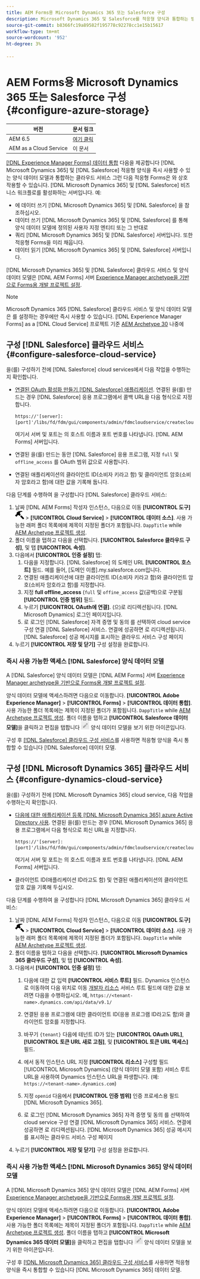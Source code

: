 ```yaml
---
title: AEM Forms용 Microsoft Dynamics 365 또는 Salesforce 구성
description: Microsoft Dynamics 365 및 Salesforce를 적응형 양식과 통합하는 방법을 알아봅니다.
source-git-commit: b8366fc19a89582f195778c92278cc1e15b15617
workflow-type: tm+mt
source-wordcount: '952'
ht-degree: 3%

---
```


# AEM Forms용 Microsoft Dynamics 365 또는 Salesforce 구성 {#configure-azure-storage}

| 버전 | 문서 링크 |
| -------- | ---------------------------- |
| AEM 6.5 | [여기 클릭](https://experienceleague.adobe.com/docs/experience-manager-65/forms/form-data-model/oauth2-client-credentials-flow-for-server-to-server-integration.html) |
| AEM as a Cloud Service | 이 문서 |

[[!DNL Experience Manager Forms] 데이터 통합](data-integration.md) 다음을 제공합니다 [!DNL Microsoft Dynamics 365] 및 [!DNL Salesforce] 적응형 양식을 즉시 사용할 수 있는 양식 데이터 모델과 통합하는 클라우드 서비스 그런 다음 적응형 Forms은 와 상호 작용할 수 있습니다. [!DNL Microsoft Dynamics 365] 및 [!DNL Salesforce] 비즈니스 워크플로를 활성화하는 서버입니다. 예:

* 에 데이터 쓰기 [!DNL Microsoft Dynamics 365] 및 [!DNL Salesforce] 을 참조하십시오.
* 데이터 쓰기 [!DNL Microsoft Dynamics 365] 및 [!DNL Salesforce] 를 통해 양식 데이터 모델에 정의된 사용자 지정 엔티티 또는 그 반대로
* 쿼리 [!DNL Microsoft Dynamics 365] 및 [!DNL Salesforce] 서버입니다. 또한 적응형 Forms을 미리 채웁니다.
* 데이터 읽기 [!DNL Microsoft Dynamics 365] 및 [!DNL Salesforce] 서버입니다.

[!DNL Microsoft Dynamics 365] 및 [!DNL Salesforce] 클라우드 서비스 및 양식 데이터 모델은 [!DNL AEM Forms] 서버 [Experience Manager archetype을 기반으로 Forms용 개발 프로젝트 설정](setup-local-development-environment.md##forms-cloud-service-local-development-environment).

>[!NOTE]
>
>Microsoft Dynamics 365 [!DNL Salesforce] 클라우드 서비스 및 양식 데이터 모델은 를 설정하는 경우에만 즉시 사용할 수 있습니다. [!DNL Experience Manager Forms] as a [!DNL Cloud Service] 프로젝트 기준 [AEM Archetype 30](https://github.com/adobe/aem-project-archetype/releases/tag/aem-project-archetype-30) 나중에

## 구성 [!DNL Salesforce] 클라우드 서비스 {#configure-salesforce-cloud-service}

을(를) 구성하기 전에 [!DNL Salesforce] cloud services에서 다음 작업을 수행하는지 확인합니다.

* [연결된 OAuth 활성화 만들기 [!DNL Salesforce] 애플리케이션](https://help.salesforce.com/s/articleView?id=sf.connected_app_create_api_integration.htm&amp;type=5). 연결된 을(를) 만드는 경우 [!DNL Salesforce] 응용 프로그램에서 콜백 URL을 다음 형식으로 지정합니다.

  ```
  https://'[server]:[port]'/libs/fd/fdm/gui/components/admin/fdmcloudservice/createcloudconfigwizard/cloudservices.html
  ```

  여기서 서버 및 포트는 의 호스트 이름과 포트 번호를 나타냅니다. [!DNL AEM Forms] 서버입니다.

* 연결된 을(를) 만드는 동안 [!DNL Salesforce] 응용 프로그램, 지정 `full` 및 `offline_access` 를 OAuth 범위 값으로 사용합니다.

* 연결된 애플리케이션의 클라이언트 ID(소비자 키라고 함) 및 클라이언트 암호(소비자 암호라고 함)에 대한 값을 기록해 둡니다.

다음 단계를 수행하여 을 구성합니다 [!DNL Salesforce] 클라우드 서비스:

1. 날짜 [!DNL AEM Forms] 작성자 인스턴스, 다음으로 이동 **[!UICONTROL 도구]** ![망치](assets/hammer.png) > **[!UICONTROL Cloud Service]** > **[!UICONTROL 데이터 소스]**. 사용 가능한 래퍼 폴더 목록에에 제목이 지정된 폴더가 포함됩니다. `DappTitle`  while [AEM Archetype 프로젝트 생성](setup-local-development-environment.md##forms-cloud-service-local-development-environment).
1. 폴더 이름을 탭하고 다음을 선택합니다. **[!UICONTROL Salesforce 클라우드 구성]**, 및 탭 **[!UICONTROL 속성]**.
1. 다음에서 **[!UICONTROL 인증 설정]** 탭:
   1. 다음을 지정합니다. [!DNL Salesforce] 의 도메인 URL **[!UICONTROL 호스트]** 필드. 예를 들어, [도메인 이름].my.salesforce.com입니다.
   1. 연결된 애플리케이션에 대한 클라이언트 ID(소비자 키라고 함)와 클라이언트 암호(소비자 암호라고 함)를 지정합니다.
   1. 지정 **full offline_access** (`full` 및 `offine_access` 값(공백)으로 구분됨 **[!UICONTROL 인증 범위]** 필드.
   1. 누르기 **[!UICONTROL OAuth에 연결]**. (으)로 리디렉션됩니다. [!DNL Microsoft Dynamics] 로그인 페이지입니다.
   1. 로 로그인 [!DNL Salesforce] 자격 증명 및 동의 를 선택하여 cloud service 구성 연결 [!DNL Salesforce] 서비스. 연결에 성공하면 로 리디렉션됩니다. [!DNL Salesforce] 성공 메시지를 표시하는 클라우드 서비스 구성 페이지
1. 누르기 **[!UICONTROL 저장 및 닫기]** 구성 설정을 완료합니다.

### 즉시 사용 가능한 액세스 [!DNL Salesforce] 양식 데이터 모델

A [!DNL Salesforce] 양식 데이터 모델은 [!DNL AEM Forms] 서버 [Experience Manager archetype을 기반으로 Forms용 개발 프로젝트 설정](setup-local-development-environment.md##forms-cloud-service-local-development-environment).

양식 데이터 모델에 액세스하려면 다음으로 이동합니다. **[!UICONTROL Adobe Experience Manager]** > **[!UICONTROL Forms]** > **[!UICONTROL 데이터 통합]**. 사용 가능한 폴더 목록에는 제목이 지정된 폴더가 포함됩니다. `DappTitle`  while [AEM Archetype 프로젝트 생성](setup-local-development-environment.md##forms-cloud-service-local-development-environment). 폴더 이름을 탭하고 **[!UICONTROL Salesforce 데이터 모델]**&#x200B;을 클릭하고 편집을 탭합니다 ![편집](assets/edit.png) 양식 데이터 모델을 보기 위한 아이콘입니다.

구성 후 [[!DNL Salesforce] 클라우드 구성 서비스](#configure-salesforce-cloud-service)를 사용하면 적응형 양식을 즉시 통합할 수 있습니다 [!DNL Salesforce] 데이터 모델.

## 구성 [!DNL Microsoft Dynamics 365] 클라우드 서비스 {#configure-dynamics-cloud-service}

을(를) 구성하기 전에 [!DNL Microsoft Dynamics 365] cloud service, 다음 작업을 수행하는지 확인합니다.

* [다음에 대한 애플리케이션 등록 [!DNL Microsoft Dynamics 365] azure Active Directory 사용](https://docs.microsoft.com/en-us/powerapps/developer/data-platform/walkthrough-register-app-azure-active-directory). 연결된 을(를) 만드는 경우 [!DNL Microsoft Dynamics 365] 응용 프로그램에서 다음 형식으로 회신 URL을 지정합니다.

  ```
  https://'[server]:[port]'/libs/fd/fdm/gui/components/admin/fdmcloudservice/createcloudconfigwizard/cloudservices.html
  ```

  여기서 서버 및 포트는 의 호스트 이름과 포트 번호를 나타냅니다. [!DNL AEM Forms] 서버입니다.

* 클라이언트 ID(애플리케이션 ID라고도 함) 및 연결된 애플리케이션의 클라이언트 암호 값을 기록해 두십시오.

다음 단계를 수행하여 을 구성합니다 [!DNL Microsoft Dynamics 365] 클라우드 서비스:

1. 날짜 [!DNL AEM Forms] 작성자 인스턴스, 다음으로 이동 **[!UICONTROL 도구]** ![망치](assets/hammer.png) > **[!UICONTROL Cloud Service]** > **[!UICONTROL 데이터 소스]**. 사용 가능한 래퍼 폴더 목록에에 제목이 지정된 폴더가 포함됩니다. `DappTitle`  while [AEM Archetype 프로젝트 생성](setup-local-development-environment.md##forms-cloud-service-local-development-environment).
1. 폴더 이름을 탭하고 다음을 선택합니다. **[!UICONTROL Microsoft Dynamics 365 클라우드 구성]**, 및 탭 **[!UICONTROL 속성]**.
1. 다음에서 **[!UICONTROL 인증 설정]** 탭:
   1. 다음에 대한 값 입력 **[!UICONTROL 서비스 루트]** 필드. Dynamics 인스턴스로 이동하여 다음 위치로 이동 [개발자 리소스](https://docs.microsoft.com/en-us/powerapps/developer/data-platform/view-download-developer-resources) 서비스 루트 필드에 대한 값을 보려면 다음을 수행하십시오. 예, `https://<tenant-name>.dynamics.com/api/data/v9.1/`
   1. 연결된 응용 프로그램에 대한 클라이언트 ID(응용 프로그램 ID라고도 함)와 클라이언트 암호를 지정합니다.
   1. 바꾸기 `{tenant}` 다음에 테넌트 ID가 있는 **[!UICONTROL OAuth URL]**, **[!UICONTROL 토큰 URL 새로 고침]**, 및 **[!UICONTROL 토큰 URL 액세스]** 필드.
   1. 에서 동적 인스턴스 URL 지정 **[!UICONTROL 리소스]** 구성할 필드 [!UICONTROL Microsoft Dynamics] (양식 데이터 모델 포함) 서비스 루트 URL을 사용하여 Dynamics 인스턴스 URL을 파생합니다. (예: `https://<tenant-name>.dynamics.com`)

   1. 지정 `openid` 다음에서 **[!UICONTROL 인증 범위]** 인증 프로세스용 필드 [!DNL Microsoft Dynamics 365].
   1. 로 로그인 [!DNL Microsoft Dynamics 365] 자격 증명 및 동의 를 선택하여 cloud service 구성 연결 [!DNL Microsoft Dynamics 365] 서비스. 연결에 성공하면 로 리디렉션됩니다. [!DNL Microsoft Dynamics 365] 성공 메시지를 표시하는 클라우드 서비스 구성 페이지
1. 누르기 **[!UICONTROL 저장 및 닫기]** 구성 설정을 완료합니다.

### 즉시 사용 가능한 액세스 [!DNL Microsoft Dynamics 365] 양식 데이터 모델

A [!DNL Microsoft Dynamics 365] 양식 데이터 모델은 [!DNL AEM Forms] 서버 [Experience Manager archetype을 기반으로 Forms용 개발 프로젝트 설정](setup-local-development-environment.md##forms-cloud-service-local-development-environment).

양식 데이터 모델에 액세스하려면 다음으로 이동합니다. **[!UICONTROL Adobe Experience Manager]** > **[!UICONTROL Forms]** > **[!UICONTROL 데이터 통합]**. 사용 가능한 폴더 목록에는 제목이 지정된 폴더가 포함됩니다. `DappTitle`  while [AEM Archetype 프로젝트 생성](setup-local-development-environment.md##forms-cloud-service-local-development-environment). 폴더 이름을 탭하고 **[!UICONTROL Microsoft Dynamics 365 데이터 모델]**&#x200B;을 클릭하고 편집을 탭합니다 ![편집](assets/edit.png) 양식 데이터 모델을 보기 위한 아이콘입니다.

구성 후 [[!DNL Microsoft Dynamics 365] 클라우드 구성 서비스](#configure-dynamics-cloud-service)를 사용하면 적응형 양식을 즉시 통합할 수 있습니다 [!DNL Microsoft Dynamics 365] 데이터 모델.

